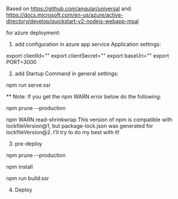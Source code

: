 Based on 
https://github.com/angular/universal 
and:
https://docs.microsoft.com/en-us/azure/active-directory/develop/quickstart-v2-nodejs-webapp-msal

for azure deployment:
1. add configuration in azure app service Application settings: 

export clientId=""
export clientSecret=""
export baseUri=""
export PORT=3000


2. add Startup Command in general settings:

npm run serve:ssr

** Note:
If you get the npm WARN error below do the following:

npm prune --production

npm WARN read-shrinkwrap This version of npm is compatible with lockfileVersion@1, but package-lock.json was generated for lockfileVersion@2. I'll try to do my best with it!


3. pre-deploy

npm prune --production

npm install

npm run build:ssr

4. Deploy


